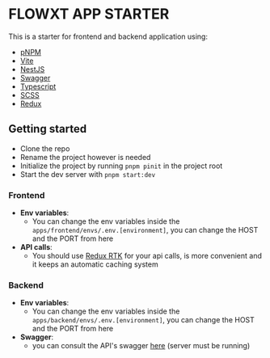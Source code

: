 # FLOWXT APP STARTER

This is a starter for frontend and backend application using:
- [pNPM](https://pnpm.io/)
- [Vite](https://vitejs.dev/)
- [NestJS](https://nestjs.com/)
- [Swagger](https://docs.nestjs.com/openapi/introduction)
- [Typescript](https://www.typescriptlang.org/)
- [SCSS](https://sass-lang.com/documentation/syntax/cd)
- [Redux](https://redux-toolkit.js.org/)

## Getting started

- Clone the repo
- Rename the project however is needed
- Initialize the project by running `pnpm pinit` in the project root
- Start the dev server with `pnpm start:dev`

### Frontend

- **Env variables**:
  - You can change the env variables inside the `apps/frontend/envs/.env.[environment]`, you can change the HOST and the PORT from here
- **API calls**:
  - You should use [Redux RTK](https://redux-toolkit.js.org/tutorials/rtk-query) for your api calls, is more convenient and it keeps an automatic caching system

### Backend

- **Env variables**:
  - You can change the env variables inside the `apps/backend/envs/.env.[environment]`, you can change the HOST and the PORT from here
- **Swagger**:
  - you can consult the API's swagger [here](http://localhost:4322/swagger) (server must be running)

